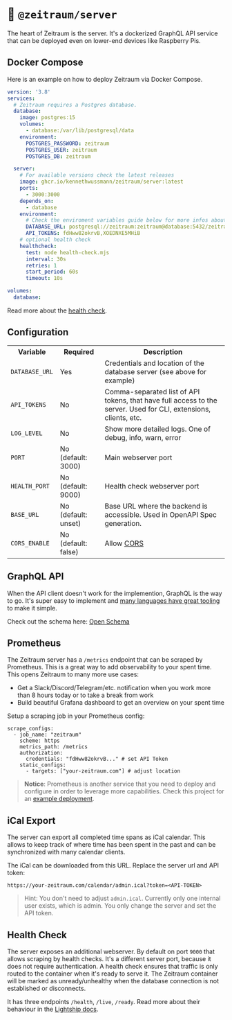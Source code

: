 # 🚢 `@zeitraum/server`

The heart of Zeitraum is the server. It's a dockerized GraphQL API service that can be deployed even on lower-end devices like Raspberry Pis.

## Docker Compose

Here is an example on how to deploy Zeitraum via Docker Compose.

```YAML
version: '3.8'
services:
  # Zeitraum requires a Postgres database.
  database:
    image: postgres:15
    volumes:
      - database:/var/lib/postgresql/data
    environment:
      POSTGRES_PASSWORD: zeitraum
      POSTGRES_USER: zeitraum
      POSTGRES_DB: zeitraum

  server:
    # For available versions check the latest releases
    image: ghcr.io/kennethwussmann/zeitraum/server:latest
    ports:
      - 3000:3000
    depends_on:
      - database
    environment:
      # Check the enviroment variables guide below for more infos about available settings
      DATABASE_URL: postgresql://zeitraum:zeitraum@database:5432/zeitraum
      API_TOKENS: fdHww82okrvB,XOEDNXE5MHiB
    # optional health check
    healthcheck:
      test: node health-check.mjs
      interval: 30s
      retries: 1
      start_period: 60s
      timeout: 10s

volumes:
  database:
```

Read more about the [health check](#health-check).

## Configuration

<table>
  <tr>
    <th>Variable</th>
    <th>Required</th>
    <th>Description</th>
  </tr>
  <tr>
    <td><code>DATABASE_URL</code></td>
    <td>Yes</td>
    <td>Credentials and location of the database server (see above for example)</td>
  </tr>
  <tr>
    <td><code>API_TOKENS</code></td>
    <td>No</td>
    <td>Comma-separated list of API tokens, that have full access to the server. Used for CLI, extensions, clients, etc.</td>
  </tr>
  <tr>
    <td><code>LOG_LEVEL</code></td>
    <td>No</td>
    <td>Show more detailed logs. One of debug, info, warn, error</td>
  </tr>
  <tr>
    <td><code>PORT</code></td>
    <td>No (default: 3000)</td>
    <td>Main webserver port</td>
  </tr>
  <tr>
    <td><code>HEALTH_PORT</code></td>
    <td>No (default: 9000)</td>
    <td>Health check webserver port</td>
  </tr>
  <tr>
    <td><code>BASE_URL</code></td>
    <td>No (default: unset)</td>
    <td>Base URL where the backend is accessible. Used in OpenAPI Spec generation.</td>
  </tr>
  <tr>
    <td><code>CORS_ENABLE</code></td>
    <td>No (default: false)</td>
    <td>Allow <a href="https://developer.mozilla.org/en-US/docs/Web/HTTP/CORS">CORS</a></td>
  </tr>
</table>

## GraphQL API

When the API client doesn't work for the implemention, GraphQL is the way to go. It's super easy to implement and [many languages have great tooling](https://graphql.org/code/) to make it simple.

Check out the schema here: [Open Schema](./src/api/graphql/schema.graphql)

## Prometheus

The Zeitraum server has a `/metrics` endpoint that can be scraped by Prometheus. This is a great way to add observability to your spent time. This opens Zeitraum to many more use cases:

- Get a Slack/Discord/Telegram/etc. notification when you work more than 8 hours today or to take a break from work
- Build beautiful Grafana dashboard to get an overview on your spent time

Setup a scraping job in your Prometheus config:

```YML
scrape_configs:
  - job_name: "zeitraum"
    scheme: https
    metrics_path: /metrics
    authorization:
      credentials: "fdHww82okrvB..." # set API Token
    static_configs:
      - targets: ["your-zeitraum.com"] # adjust location
```

> **Notice**: Prometheus is another service that you need to deploy and configure in order to leverage more capabilities. Check this project for an [example deployment](https://github.com/vegasbrianc/prometheus/).

## iCal Export

The server can export all completed time spans as iCal calendar. This allows to keep track of where time has been spent in the past and can be synchronized with many calendar clients.

The iCal can be downloaded from this URL. Replace the server url and API token:

```
https://your-zeitraum.com/calendar/admin.ical?token=<API-TOKEN>
```

> Hint: You don't need to adjust `admin.ical`. Currently only one internal user exists, which is admin. You only change the server and set the API token.

## Health Check

The server exposes an additional webserver. By default on port `9000` that allows scraping by health checks. It's a different server port, because it does not require authentication. A health check ensures that traffic is only routed to the container when it's ready to serve it. The Zeitraum container will be marked as unready/unhealthy when the database connection is not established or disconnects.

It has three endpoints `/health`, `/live`, `/ready`. Read more about their behaviour in the [Lightship docs](https://github.com/gajus/lightship#health).
